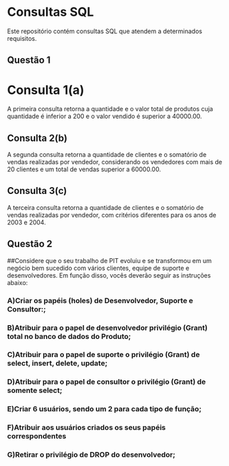 # Consultas SQL

Este repositório contém consultas SQL que atendem a determinados requisitos.

## Questão 1
# Consulta 1(a)

A primeira consulta retorna a quantidade e o valor total de produtos cuja quantidade é inferior a 200 e o valor vendido é superior a 40000.00.

## Consulta 2(b)

A segunda consulta retorna a quantidade de clientes e o somatório de vendas realizadas por vendedor, considerando os vendedores com mais de 20 clientes e um total de vendas superior a 60000.00.

## Consulta 3(c)

A terceira consulta retorna a quantidade de clientes e o somatório de vendas realizadas por vendedor, com critérios diferentes para os anos de 2003 e 2004.
## Questão 2

##Considere que o seu trabalho de PIT evoluiu e se transformou em um negócio bem sucedido com vários clientes, equipe de suporte e desenvolvedores. Em função disso, vocês deverão seguir as instruções abaixo:

### A)Criar os papéis (holes) de Desenvolvedor, Suporte e Consultor:;
### B)Atribuir para o papel de desenvolvedor privilégio (Grant)  total no banco de dados do Produto;
### C)Atribuir para o papel de suporte o privilégio (Grant) de select, insert, delete, update;
### D)Atribuir para o papel de consultor o privilégio  (Grant) de somente select;
### E)Criar 6 usuários, sendo um 2 para cada tipo de função;
### F)Atribuir aos usuários criados os seus papéis correspondentes 
### G)Retirar o privilégio de DROP do desenvolvedor;



